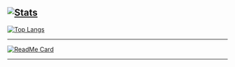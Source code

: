 [![Stats](https://github-readme-stats.codestackr.vercel.app/api?username=leocornelius&show_icons=true&theme=synthwave)]()
---

[![Top Langs](https://github-readme-stats.vercel.app/api/top-langs/?username=leocornelius&layout=compact&theme=synthwave)]()

---

[![ReadMe Card](https://github-readme-stats.vercel.app/api/pin/?username=avrio-project&repo=avrio-rs&theme=synthwave)](https://github.com/avrio-project/avrio-rs)

---
